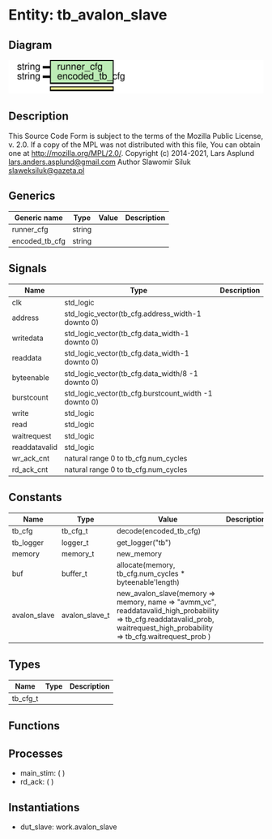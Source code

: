 # Entity: tb_avalon_slave

## Diagram

![Diagram](tb_avalon_slave.svg "Diagram")
## Description

This Source Code Form is subject to the terms of the Mozilla Public
License, v. 2.0. If a copy of the MPL was not distributed with this file,
You can obtain one at http://mozilla.org/MPL/2.0/.
Copyright (c) 2014-2021, Lars Asplund lars.anders.asplund@gmail.com
Author Slawomir Siluk slaweksiluk@gazeta.pl
## Generics

| Generic name   | Type   | Value | Description |
| -------------- | ------ | ----- | ----------- |
| runner_cfg     | string |       |             |
| encoded_tb_cfg | string |       |             |
## Signals

| Name          | Type                                                  | Description |
| ------------- | ----------------------------------------------------- | ----------- |
| clk           | std_logic                                             |             |
| address       | std_logic_vector(tb_cfg.address_width-1 downto 0)     |             |
| writedata     | std_logic_vector(tb_cfg.data_width-1 downto 0)        |             |
| readdata      | std_logic_vector(tb_cfg.data_width-1 downto 0)        |             |
| byteenable    | std_logic_vector(tb_cfg.data_width/8 -1 downto 0)     |             |
| burstcount    | std_logic_vector(tb_cfg.burstcount_width -1 downto 0) |             |
| write         | std_logic                                             |             |
| read          | std_logic                                             |             |
| waitrequest   | std_logic                                             |             |
| readdatavalid | std_logic                                             |             |
| wr_ack_cnt    | natural range 0 to tb_cfg.num_cycles                  |             |
| rd_ack_cnt    | natural range 0 to tb_cfg.num_cycles                  |             |
## Constants

| Name         | Type           | Value                                                                                                                                                                                                             | Description |
| ------------ | -------------- | ----------------------------------------------------------------------------------------------------------------------------------------------------------------------------------------------------------------- | ----------- |
| tb_cfg       | tb_cfg_t       |  decode(encoded_tb_cfg)                                                                                                                                                                                           |             |
| tb_logger    | logger_t       |  get_logger("tb")                                                                                                                                                                                                 |             |
| memory       | memory_t       |  new_memory                                                                                                                                                                                                       |             |
| buf          | buffer_t       |  allocate(memory, tb_cfg.num_cycles * byteenable'length)                                                                                                                                                          |             |
| avalon_slave | avalon_slave_t |        new_avalon_slave(memory => memory,         name => "avmm_vc",         readdatavalid_high_probability => tb_cfg.readdatavalid_prob,         waitrequest_high_probability => tb_cfg.waitrequest_prob       ) |             |
## Types

| Name     | Type | Description |
| -------- | ---- | ----------- |
| tb_cfg_t |      |             |
## Functions
## Processes
- main_stim: (  )
- rd_ack: (  )
## Instantiations

- dut_slave: work.avalon_slave
